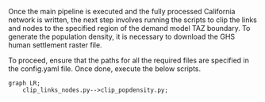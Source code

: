 Once the main pipeline is executed and the fully processed California network is written, the next step involves running the scripts to clip the links and nodes to the specified region of the demand model TAZ boundary. To generate the population density, it is necessary to download the GHS human settlement raster file.

To proceed, ensure that the paths for all the required files are specified in the config.yaml file. Once done, execute the below scripts.

```mermaid
graph LR;
    clip_links_nodes.py-->clip_popdensity.py;
```




